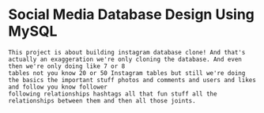 # Social Media Database Design Using MySQL
    This project is about building instagram database clone! And that's actually an exaggeration we're only cloning the database. And even then we're only doing like 7 or 8 
    tables not you know 20 or 50 Instagram tables but still we're doing the basics the important stuff photos and comments and users and likes and follow you know follower
    following relationships hashtags all that fun stuff all the relationships between them and then all those joints.




